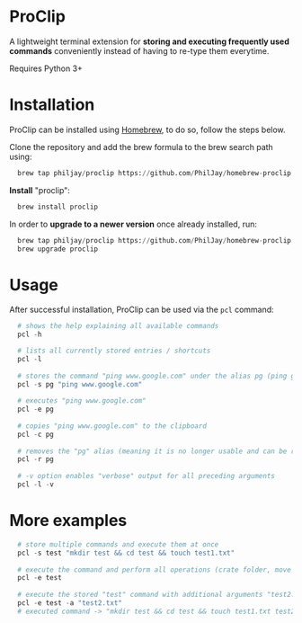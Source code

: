 # ProClip
A lightweight terminal extension for **storing and executing frequently used commands** conveniently instead of having to re-type them everytime.

Requires Python 3+

# Installation
ProClip can be installed using [Homebrew](https://brew.sh/), to do so, follow the steps below.

Clone the repository and add the brew formula to the brew search path using:
```python
  brew tap philjay/proclip https://github.com/PhilJay/homebrew-proclip.git
```

**Install** "proclip":
```python
  brew install proclip
```

In order to **upgrade to a newer version** once already installed, run:
```python
  brew tap philjay/proclip https://github.com/PhilJay/homebrew-proclip.git
  brew upgrade proclip
```


# Usage

After successful installation, ProClip can be used via the `pcl` command:
```python
  # shows the help explaining all available commands
  pcl -h

  # lists all currently stored entries / shortcuts
  pcl -l 
  
  # stores the command "ping www.google.com" under the alias pg (ping google)
  pcl -s pg "ping www.google.com"
  
  # executes "ping www.google.com"
  pcl -e pg
  
  # copies "ping www.google.com" to the clipboard
  pcl -c pg
  
  # removes the "pg" alias (meaning it is no longer usable and can be replaced by a new command)
  pcl -r pg
  
  # -v option enables "verbose" output for all preceding arguments
  pcl -l -v
```

# More examples

```python
  # store multiple commands and execute them at once
  pcl -s test "mkdir test && cd test && touch test1.txt"
  
  # execute the command and perform all operations (crate folder, move to it, create file)
  pcl -e test
  
  # execute the stored "test" command with additional arguments "test2.txt" (provided via -a)
  pcl -e test -a "test2.txt"
  # executed command -> "mkdir test && cd test && touch test1.txt test2.txt"
```
